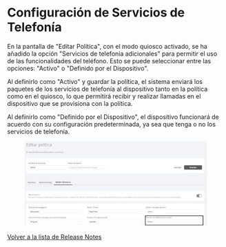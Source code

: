 # Configuración de Servicios de Telefonía

En la pantalla de "Editar Política", con el modo quiosco activado, se ha añadido la opción "Servicios de telefonía adicionales" para permitir el uso de las funcionalidades del teléfono. Esto se puede seleccionar entre las opciones: "Activo" o "Definido por el Dispositivo".

Al definirlo como "Activo" y guardar la política, el sistema enviará los paquetes de los servicios de telefonía al dispositivo tanto en la política como en el quiosco, lo que permitirá recibir y realizar llamadas en el dispositivo que se provisiona con la política.

Al definirlo como "Definido por el Dispositivo", el dispositivo funcionará de acuerdo con su configuración predeterminada, ya sea que tenga o no los servicios de telefonía.

<figure><img src="../../.gitbook/assets/Captura de tela 2024-04-04 134213.png" alt=""><figcaption></figcaption></figure>

[Volver a la lista de Release Notes](../release-notes-less-than-nomeproduto-greater-than-v7.0.0.md)
